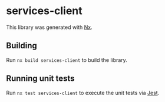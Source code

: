 # services-client

This library was generated with [Nx](https://nx.dev).

## Building

Run `nx build services-client` to build the library.

## Running unit tests

Run `nx test services-client` to execute the unit tests via [Jest](https://jestjs.io).
